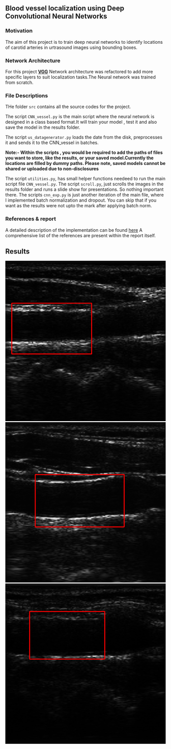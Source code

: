 
## Blood vessel localization using Deep Convolutional Neural Networks

### Motivation
The aim of this project is to train deep neural networks to identify locations of carotid arteries in urtrasound images using bounding boxes. 

### Network Architecture
For this project [**VGG**](https://arxiv.org/pdf/1409.1556.pdf) Network architecture was refactored to add more specific layers to suit localization tasks.The Neural network was trained from scratch.

### File Descriptions
THe folder `src` contains all the source codes for the project.
 
The script `CNN_vessel.py` is the main script where the neural network is designed in a class based format.It will train your model , test it and also save the model in the results folder. 

The script `us_datagenerator.py` loads the date from the disk, preprocesses it and sends it to the CNN_vessel in batches. 

**Note:- Within the scripts , you would be required to add the paths of files you want to store, like the results, or your saved model.Currently the locations are filled by dummy paths. Please note, saved models cannot be shared or uploaded due to non-disclosures**  

The script `utilities.py`, has small helper functions needeed to run the main script file `CNN_vessel.py`.
The script `scroll.py`, just scrolls the images in the results folder and runs a slide show for presentations. So nothing important there. 
The scripts `cnn_exp.py` is just another iteration of the main file, where I implemented batch normalization and dropout. You can skip that if you want as the results were not upto the mark after applying batch norm.

### References & report
A detailed description of the implementation can be found [here](https://github.com/azeembootwala/Blood-Vessel-Localization/blob/master/project_report.pdf)  A comprehensive list of the references are present within the report itself. 



## Results
![prediction](./results/prediction/1.png)
![prediction-2](./results/prediction/2.png)
![prediction-3](./results/prediction/3.png)
 








   

